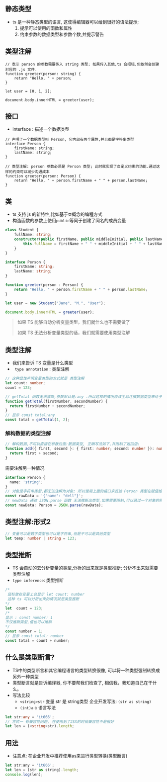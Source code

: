 ## 静态类型

- ts 是一种静态类型的语言, 这使得编辑器可以给到很好的语法提示;
  1. 提示可以使用的函数和属性
  2. 约束参数的数据类型和参数个数,并提示警告

## 类型注解

```tsx
// 表示 person 的参数需要传入 string 类型; 如果传入其他,ts 会报错,但依然会创建对应的 .js 文件.
function greeter(person: string) {
    return "Hello, " + person;
}

let user = [0, 1, 2];

document.body.innerHTML = greeter(user);
```



## 接口

- interface : 描述一个数据类型

```tsx
// 声明了一个数据类型叫 Person, 它内部有两个属性,并且都是字符串类型
interface Person {
    firstName: string;
    lastName: string;
}

// 类型注解: person 参数必须是 Person 类型; 此时就实现了自定义约束的功能.通过这样的约束可以减少沟通成本
function greeter(person: Person) {
    return "Hello, " + person.firstName + " " + person.lastName;
}
```



## 类

- ts 支持 js 的新特性,比如基于`类`概念的编程方式
- 构造函数的参数上使用`public`等同于创建了同名的成员变量



```ts
class Student {
    fullName: string;
    constructor(public firstName, public middleInitial, public lastName) {
        this.fullName = firstName + " " + middleInitial + " " + lastName;
    }
}

interface Person {
    firstName: string;
    lastName: string;
}

function greeter(person : Person) {
    return "Hello, " + person.firstName + " " + person.lastName;
}

let user = new Student("Jane", "M.", "User");

document.body.innerHTML = greeter(user);
```

> 如果 TS 能够自动分析变量类型，我们就什么也不需要做了
>
> 如果 TS 无法分析变量类型的话，我们就需要使用类型注解

## 类型注解

- 我们来告诉 TS 变量是什么类型 
- ` type annotation` : 类型注解

```ts
// 这种显性声明变量类型的方式就是 类型注解
let count: number;
count = 123;

// getTotal 函数无法推断,参数默认是:any .所以这样的情况应该主动注解数据类型来给予限制
function getTotal(firstNumber, secondNumber) {
  return firstNumber + secondNumber;
}
// 显示 const total:any 
const total = getTotal(1, 2);
```

### 解构数据的类型注解

````ts
// 解构数据,不可以直接在参数后面:数据类型, 正确写法如下,并限制了返回值:
function add({ first, second }: { first: number; second: number }): number {
  return first + second;
}
````

需要注解另一种情况

```ts
interface Person {
  name: 'string';
}
// 对象是字符串类型,都无法注解为对象; 所以使用上面的接口来表达 Person 类型在赋值给予约束
const rawData = '{"name": "dell"}';
// newData 通过 JSON.parse 函数 无法推断出类型,如果需要限制,可以通过一个对象的形式限制结果
const newData: Person = JSON.parse(rawData);
```

## 类型注解:形式2

```ts
// 变量可以是数字类型也可以是字符串,但是不可以是其他类型
let temp: number | string = 123;
```





## 类型推断

- TS 会自动的去分析变量的类型,分析的出来就是类型推断; 分析不出来就需要类型注解
- `type inference`: 类型推断

```ts
/*
 鼠标放在变量上会显示 let count: number
 这种 ts 可以分析出来的情况就是类型推断
*/
let  count = 123;
/*
显示 : const number: 1
不仅推断类型,值也可以推断
*/ 
const number = 1;
// 显示 const total: number
const total = count + number;
```



## 什么是类型断言?

- TS中的类型断言和其它编程语言的类型转换很像, 可以将一种类型强制转换成另外一种类型
- 类型断言就是告诉编译器, 你不要帮我们检查了, 相信我，我知道自己在干什么。
- 写法比较
  - `<string>str`  变量 str 是 string类型 企业开发写法: `(str as string)`
  - `(int)a`     c 语言写法

```typescript
let str:any = 'it666';
// 方式一 有兼容性问题, 在使用到了JSX的时候兼容性不是很好
let len = (<string>str).length;
```

## 用法

- 注意点: 在企业开发中推荐使用as来进行类型转换(类型断言)

```js
let str:any = 'it666';
let len = (str as string).length;
console.log(len);
```

